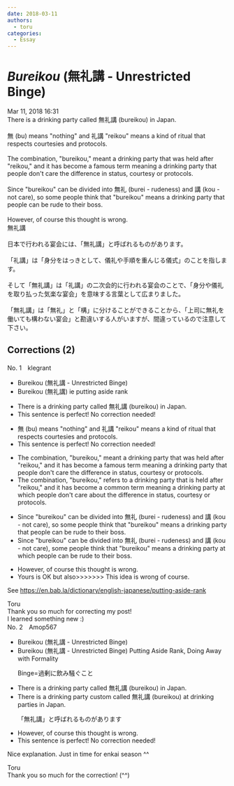 ```yaml
---
date: 2018-03-11
authors:
  - toru
categories:
  - Essay
---
```


<h1 id="subject_show"><strong><em>Bureikou</strong></em> (無礼講 - Unrestricted Binge)</h1>
<div class="date">Mar 11, 2018 16:31</div>
<div id="post"><div id="body_show_ori">
There is a drinking party called 無礼講 (bureikou) in Japan.<br/><br/>無 (bu) means "nothing" and 礼講 "reikou" means a kind of ritual that respects courtesies and protocols.<br/><br/>The combination, "bureikou," meant a drinking party that was held after "reikou," and it has become a famous term meaning a drinking party that people don't care the difference in status, courtesy or protocols.<br/><br/>Since "bureikou" can be divided into 無礼 (burei - rudeness) and 講 (kou - not care), so some people think that "bureikou" means a drinking party that people can be rude to their boss.<br/><br/>However, of course this thought is wrong.
</div></div>

<!-- more -->

<div id="post_ja"><div id="body_show_mo">
無礼講<br/><br/>日本で行われる宴会には、「無礼講」と呼ばれるものがあります。<br/><br/>「礼講」は「身分をはっきとして、儀礼や手順を重んじる儀式」のことを指します。<br/><br/>そして「無礼講」は「礼講」の二次会的に行われる宴会のことで、「身分や儀礼を取り払った気楽な宴会」を意味する言葉として広まりました。<br/><br/>「無礼講」は「無礼」と「構」に分けることができることから、「上司に無礼を働いても構わない宴会」と勘違いする人がいますが、間違っているので注意して下さい。
</div></div>

## Corrections (2)
<div id="block"><div class="first_name"> No. 1　<span class="just_name">klegrant</span></div><div id="block2">
<ul class="correction_field">
<li class="incorrect">Bureikou (無礼講 - Unrestricted Binge)</li>
<li class="corrected correct">
Bureikou (無礼講) ie putting aside rank
</li>
</ul>
<ul class="correction_field">
<li class="incorrect">There is a drinking party called 無礼講 (bureikou) in Japan.</li>
<li class="corrected perfect">This sentence is perfect! No correction needed!</li>
</ul>
<ul class="correction_field">
<li class="incorrect">無 (bu) means "nothing" and 礼講 "reikou" means a kind of ritual that respects courtesies and protocols.</li>
<li class="corrected perfect">This sentence is perfect! No correction needed!</li>
</ul>
<ul class="correction_field">
<li class="incorrect">The combination, "bureikou," meant a drinking party that was held after "reikou," and it has become a famous term meaning a drinking party that people don't care the difference in status, courtesy or protocols.</li>
<li class="corrected correct">
The combination, "bureikou," refers to a drinking party that is held after "reikou," and it has become a common term meaning a drinking party at which people don't care about the difference in status, courtesy or protocols.
</li>
</ul>
<ul class="correction_field">
<li class="incorrect">Since "bureikou" can be divided into 無礼 (burei - rudeness) and 講 (kou - not care), so some people think that "bureikou" means a drinking party that people can be rude to their boss.</li>
<li class="corrected correct">
Since "bureikou" can be divided into 無礼 (burei - rudeness) and 講 (kou - not care), some people think that "bureikou" means a drinking party at which people can be rude to their boss.
</li>
</ul>
<ul class="correction_field">
<li class="incorrect">However, of course this thought is wrong.</li>
<li class="corrected correct">
Yours is OK but also&gt;&gt;&gt;&gt;&gt;&gt;&gt; This idea is wrong of course.
</li>
</ul>
<p class="comment_small">
 See
 <a href="https://en.bab.la/dictionary/english-japanese/putting-aside-rank" target="_blank">
  https://en.bab.la/dictionary/english-japanese/putting-aside-rank
 </a>
</p>

</div><div class="name"><span class="just_name">Toru</span><br>
Thank you so much for correcting my post!<br/>I learned something new :)
</div>
</div>
<div id="block"><div class="first_name"> No. 2　<span class="just_name">Amop567</span></div><div id="block2">
<ul class="correction_field">
<li class="incorrect">Bureikou (無礼講 - Unrestricted Binge)</li>
<li class="corrected correct">
Bureikou (無礼講 - <span class="sline"><span class="f_red">Unrestricted Binge</span></span>) <span class="f_blue">Putting Aside Rank, Doing Away with Formality</span>
<p class="correction_comment">Binge=過剰に飲み騒ぐこと</p>
</li>
</ul>
<ul class="correction_field">
<li class="incorrect">There is a drinking party called 無礼講 (bureikou) in Japan.</li>
<li class="corrected correct">
There is a <span class="sline"><span class="f_red">drinking party</span></span> <span class="f_blue">custom</span> called 無礼講 (bureikou) <span class="f_blue">at drinking parties in </span>Japan.
<p class="correction_comment">「無礼講」と呼ばれるものがあります</p>
</li>
</ul>
<ul class="correction_field">
<li class="incorrect">However, of course this thought is wrong.</li>
<li class="corrected perfect">This sentence is perfect! No correction needed!</li>
</ul>
<p class="comment_small">
 Nice explanation. Just in time for enkai season ^^
</p>

</div><div class="name"><span class="just_name">Toru</span><br>
Thank you so much for the correction! (^^)
</div>
</div>
